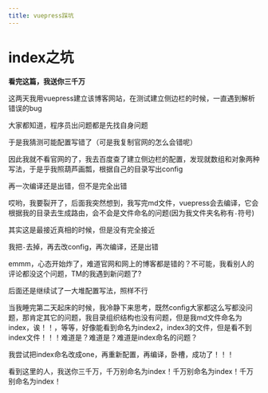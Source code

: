 ```yaml
---
title: vuepress踩坑
---
```


# index之坑

**看完这篇，我送你三千万**

这两天我用vuepress建立该博客网站，在测试建立侧边栏的时候，一直遇到解析错误的bug

大家都知道，程序员出问题都是先找自身问题

于是我猜测可能配置写错了（可是我复制官网的怎么会错呢）

因此我就不看官网的了，我去百度查了建立侧边栏的配置，发现就数组和对象两种写法，于是乎我照葫芦画瓢，根据自己的目录写出config

再一次编译还是出错，但不是完全出错

哎哟，我要裂开了，后面我突然想到，我写完md文件，vuepress会去编译，它会根据我的目录去生成路由，会不会是文件命名的问题(因为我文件夹名称有`-`符号)

其实这是最接近真相的时候，但是没有完全接近

我把`-`去掉，再去改config，再次编译，还是出错

emmm，心态开始炸了，难道官网和网上的博客都是错的？不可能，我看别人的评论都没这个问题，TM的我遇到新问题了?

后面还是继续试了一大堆配置写法，照样不行

当我睡完第二天起床的时候，我冷静下来思考，既然config大家都这么写都没问题，那肯定其它的问题，我目录组织结构也没有问题，但是我md文件命名为index，诶！！，等等，好像能看到命名为index2，index3的文件，但是看不到index文件！！！难道是？难道是？难道是index命名的问题？

我尝试把index命名改成one，再重新配置，再编译，卧槽，成功了！！！

看到这里的人，我送你三千万，千万别命名为index！千万别命名为index！千万别命名为index！